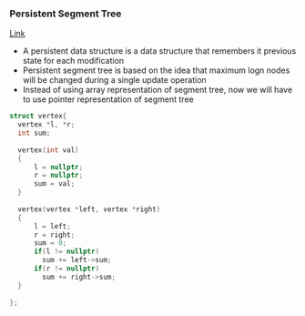 ### Persistent Segment Tree
[Link](https://cp-algorithms.com/data_structures/segment_tree.html#toc-tgt-12)

* A persistent data structure is a data structure that remembers it previous state for each modification
* Persistent segment tree is based on the idea that maximum logn nodes will be changed during a single update operation
* Instead of using array representation of segment tree, now we will have to use pointer representation of segment tree
```c++
struct vertex{
  vertex *l, *r;
  int sum;
  
  vertex(int val)
  {
      l = nullptr;
      r = nullptr;
      sum = val;
  }
  
  vertex(vertex *left, vertex *right)
  {
      l = left;
      r = right;
      sum = 0;
      if(l != nullptr)
        sum += left->sum;
      if(r != nullptr)
        sum += right->sum;
  }
  
};
```

